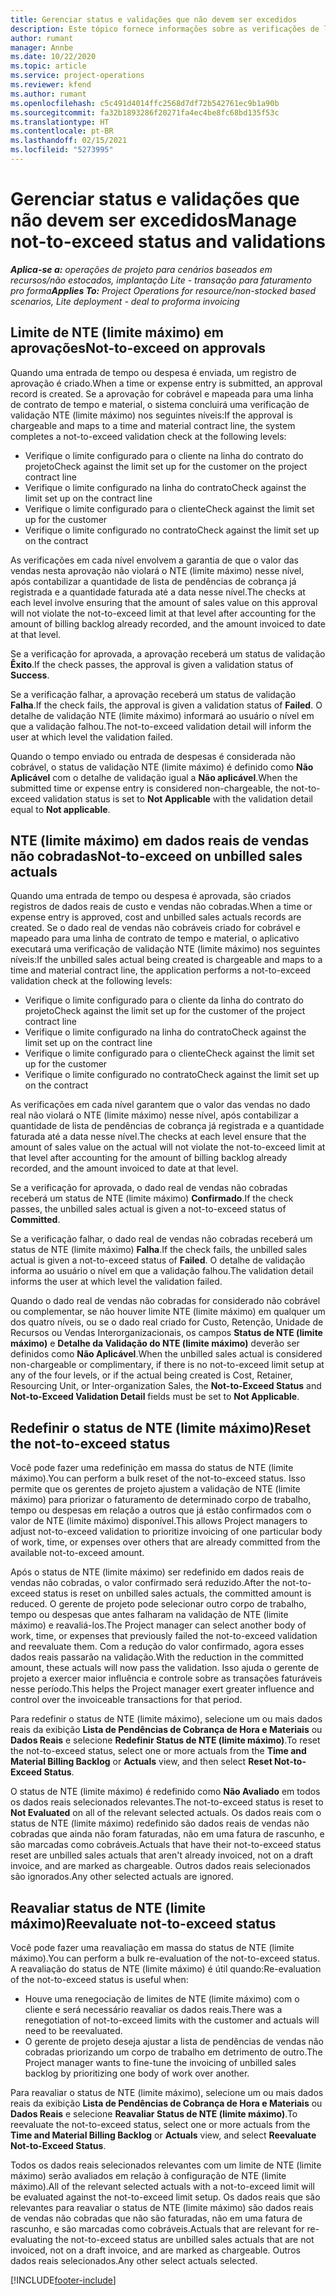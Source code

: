 ```yaml
---
title: Gerenciar status e validações que não devem ser excedidos
description: Este tópico fornece informações sobre as verificações de limite de NTE (limite máximo) realizadas no Project Operations.
author: rumant
manager: Annbe
ms.date: 10/22/2020
ms.topic: article
ms.service: project-operations
ms.reviewer: kfend
ms.author: rumant
ms.openlocfilehash: c5c491d4014ffc2568d7df72b542761ec9b1a90b
ms.sourcegitcommit: fa32b1893286f20271fa4ec4be8fc68bd135f53c
ms.translationtype: HT
ms.contentlocale: pt-BR
ms.lasthandoff: 02/15/2021
ms.locfileid: "5273995"
---
```

# <a name="manage-not-to-exceed-status-and-validations"></a><span data-ttu-id="a95de-103">Gerenciar status e validações que não devem ser excedidos</span><span class="sxs-lookup"><span data-stu-id="a95de-103">Manage not-to-exceed status and validations</span></span> 

<span data-ttu-id="a95de-104">_**Aplica-se a:** operações de projeto para cenários baseados em recursos/não estocados, implantação Lite - transação para faturamento pro forma_</span><span class="sxs-lookup"><span data-stu-id="a95de-104">_**Applies To:** Project Operations for resource/non-stocked based scenarios, Lite deployment - deal to proforma invoicing_</span></span>

## <a name="not-to-exceed-on-approvals"></a><span data-ttu-id="a95de-105">Limite de NTE (limite máximo) em aprovações</span><span class="sxs-lookup"><span data-stu-id="a95de-105">Not-to-exceed on approvals</span></span>

<span data-ttu-id="a95de-106">Quando uma entrada de tempo ou despesa é enviada, um registro de aprovação é criado.</span><span class="sxs-lookup"><span data-stu-id="a95de-106">When a time or expense entry is submitted, an approval record is created.</span></span> <span data-ttu-id="a95de-107">Se a aprovação for cobrável e mapeada para uma linha de contrato de tempo e material, o sistema concluirá uma verificação de validação NTE (limite máximo) nos seguintes níveis:</span><span class="sxs-lookup"><span data-stu-id="a95de-107">If the approval is chargeable and maps to a time and material contract line, the system completes a not-to-exceed validation check at the following levels:</span></span>

  - <span data-ttu-id="a95de-108">Verifique o limite configurado para o cliente na linha do contrato do projeto</span><span class="sxs-lookup"><span data-stu-id="a95de-108">Check against the limit set up for the customer on the project contract line</span></span>
  - <span data-ttu-id="a95de-109">Verifique o limite configurado na linha do contrato</span><span class="sxs-lookup"><span data-stu-id="a95de-109">Check against the limit set up on the contract line</span></span>
  - <span data-ttu-id="a95de-110">Verifique o limite configurado para o cliente</span><span class="sxs-lookup"><span data-stu-id="a95de-110">Check against the limit set up for the customer</span></span>
  - <span data-ttu-id="a95de-111">Verifique o limite configurado no contrato</span><span class="sxs-lookup"><span data-stu-id="a95de-111">Check against the limit set up on the contract</span></span>

<span data-ttu-id="a95de-112">As verificações em cada nível envolvem a garantia de que o valor das vendas nesta aprovação não violará o NTE (limite máximo) nesse nível, após contabilizar a quantidade de lista de pendências de cobrança já registrada e a quantidade faturada até a data nesse nível.</span><span class="sxs-lookup"><span data-stu-id="a95de-112">The checks at each level involve ensuring that the amount of sales value on this approval will not violate the not-to-exceed limit at that level after accounting for the amount of billing backlog already recorded, and the amount invoiced to date at that level.</span></span>

<span data-ttu-id="a95de-113">Se a verificação for aprovada, a aprovação receberá um status de validação **Êxito**.</span><span class="sxs-lookup"><span data-stu-id="a95de-113">If the check passes, the approval is given a validation status of **Success**.</span></span>

<span data-ttu-id="a95de-114">Se a verificação falhar, a aprovação receberá um status de validação **Falha**.</span><span class="sxs-lookup"><span data-stu-id="a95de-114">If the check fails, the approval is given a validation status of **Failed**.</span></span> <span data-ttu-id="a95de-115">O detalhe de validação NTE (limite máximo) informará ao usuário o nível em que a validação falhou.</span><span class="sxs-lookup"><span data-stu-id="a95de-115">The not-to-exceed validation detail will inform the user at which level the validation failed.</span></span>

<span data-ttu-id="a95de-116">Quando o tempo enviado ou entrada de despesas é considerada não cobrável, o status de validação NTE (limite máximo) é definido como **Não Aplicável** com o detalhe de validação igual a **Não aplicável**.</span><span class="sxs-lookup"><span data-stu-id="a95de-116">When the submitted time or expense entry is considered non-chargeable, the not-to-exceed validation status is set to **Not Applicable** with the validation detail equal to **Not applicable**.</span></span>

## <a name="not-to-exceed-on-unbilled-sales-actuals"></a><span data-ttu-id="a95de-117">NTE (limite máximo) em dados reais de vendas não cobradas</span><span class="sxs-lookup"><span data-stu-id="a95de-117">Not-to-exceed on unbilled sales actuals</span></span>

<span data-ttu-id="a95de-118">Quando uma entrada de tempo ou despesa é aprovada, são criados registros de dados reais de custo e vendas não cobradas.</span><span class="sxs-lookup"><span data-stu-id="a95de-118">When a time or expense entry is approved, cost and unbilled sales actuals records are created.</span></span> <span data-ttu-id="a95de-119">Se o dado real de vendas não cobráveis criado for cobrável e mapeado para uma linha de contrato de tempo e material, o aplicativo executará uma verificação de validação NTE (limite máximo) nos seguintes níveis:</span><span class="sxs-lookup"><span data-stu-id="a95de-119">If the unbilled sales actual being created is chargeable and maps to a time and material contract line, the application performs a not-to-exceed validation check at the following levels:</span></span>

  - <span data-ttu-id="a95de-120">Verifique o limite configurado para o cliente da linha do contrato do projeto</span><span class="sxs-lookup"><span data-stu-id="a95de-120">Check against the limit set up for the customer of the project contract line</span></span>
  - <span data-ttu-id="a95de-121">Verifique o limite configurado na linha do contrato</span><span class="sxs-lookup"><span data-stu-id="a95de-121">Check against the limit set up on the contract line</span></span>
  - <span data-ttu-id="a95de-122">Verifique o limite configurado para o cliente</span><span class="sxs-lookup"><span data-stu-id="a95de-122">Check against the limit set up for the customer</span></span>
  - <span data-ttu-id="a95de-123">Verifique o limite configurado no contrato</span><span class="sxs-lookup"><span data-stu-id="a95de-123">Check against the limit set up on the contract</span></span>

<span data-ttu-id="a95de-124">As verificações em cada nível garantem que o valor das vendas no dado real não violará o NTE (limite máximo) nesse nível, após contabilizar a quantidade de lista de pendências de cobrança já registrada e a quantidade faturada até a data nesse nível.</span><span class="sxs-lookup"><span data-stu-id="a95de-124">The checks at each level ensure that the amount of sales value on the actual will not violate the not-to-exceed limit at that level after accounting for the amount of billing backlog already recorded, and the amount invoiced to date at that level.</span></span>

<span data-ttu-id="a95de-125">Se a verificação for aprovada, o dado real de vendas não cobradas receberá um status de NTE (limite máximo) **Confirmado**.</span><span class="sxs-lookup"><span data-stu-id="a95de-125">If the check passes, the unbilled sales actual is given a not-to-exceed status of **Committed**.</span></span>

<span data-ttu-id="a95de-126">Se a verificação falhar, o dado real de vendas não cobradas receberá um status de NTE (limite máximo) **Falha**.</span><span class="sxs-lookup"><span data-stu-id="a95de-126">If the check fails, the unbilled sales actual is given a not-to-exceed status of **Failed**.</span></span> <span data-ttu-id="a95de-127">O detalhe de validação informa ao usuário o nível em que a validação falhou.</span><span class="sxs-lookup"><span data-stu-id="a95de-127">The validation detail informs the user at which level the validation failed.</span></span>

<span data-ttu-id="a95de-128">Quando o dado real de vendas não cobradas for considerado não cobrável ou complementar, se não houver limite NTE (limite máximo) em qualquer um dos quatro níveis, ou se o dado real criado for Custo, Retenção, Unidade de Recursos ou Vendas Interorganizacionais, os campos **Status de NTE (limite máximo)** e **Detalhe da Validação do NTE (limite máximo)** deverão ser definidos como **Não Aplicável**.</span><span class="sxs-lookup"><span data-stu-id="a95de-128">When the unbilled sales actual is considered non-chargeable or complimentary, if there is no not-to-exceed limit setup at any of the four levels, or if the actual being created is Cost, Retainer, Resourcing Unit, or Inter-organization Sales, the **Not-to-Exceed Status** and **Not-to-Exceed Validation Detail** fields must be set to **Not Applicable**.</span></span>

## <a name="reset-the-not-to-exceed-status"></a><span data-ttu-id="a95de-129">Redefinir o status de NTE (limite máximo)</span><span class="sxs-lookup"><span data-stu-id="a95de-129">Reset the not-to-exceed status</span></span>

<span data-ttu-id="a95de-130">Você pode fazer uma redefinição em massa do status de NTE (limite máximo).</span><span class="sxs-lookup"><span data-stu-id="a95de-130">You can perform a bulk reset of the not-to-exceed status.</span></span> <span data-ttu-id="a95de-131">Isso permite que os gerentes de projeto ajustem a validação de NTE (limite máximo) para priorizar o faturamento de determinado corpo de trabalho, tempo ou despesas em relação a outros que já estão confirmados com o valor de NTE (limite máximo) disponível.</span><span class="sxs-lookup"><span data-stu-id="a95de-131">This allows Project managers to adjust not-to-exceed validation to prioritize invoicing of one particular body of work, time, or expenses over others that are already committed from the available not-to-exceed amount.</span></span>

<span data-ttu-id="a95de-132">Após o status de NTE (limite máximo) ser redefinido em dados reais de vendas não cobradas, o valor confirmado será reduzido.</span><span class="sxs-lookup"><span data-stu-id="a95de-132">After the not-to-exceed status is reset on unbilled sales actuals, the committed amount is reduced.</span></span> <span data-ttu-id="a95de-133">O gerente de projeto pode selecionar outro corpo de trabalho, tempo ou despesas que antes falharam na validação de NTE (limite máximo) e reavaliá-los.</span><span class="sxs-lookup"><span data-stu-id="a95de-133">The Project manager can select another body of work, time, or expenses that previously failed the not-to-exceed validation and reevaluate them.</span></span> <span data-ttu-id="a95de-134">Com a redução do valor confirmado, agora esses dados reais passarão na validação.</span><span class="sxs-lookup"><span data-stu-id="a95de-134">With the reduction in the committed amount, these actuals will now pass the validation.</span></span> <span data-ttu-id="a95de-135">Isso ajuda o gerente de projeto a exercer maior influência e controle sobre as transações faturáveis nesse período.</span><span class="sxs-lookup"><span data-stu-id="a95de-135">This helps the Project manager exert greater influence and control over the invoiceable transactions for that period.</span></span>

<span data-ttu-id="a95de-136">Para redefinir o status de NTE (limite máximo), selecione um ou mais dados reais da exibição **Lista de Pendências de Cobrança de Hora e Materiais** ou **Dados Reais** e selecione **Redefinir Status de NTE (limite máximo)**.</span><span class="sxs-lookup"><span data-stu-id="a95de-136">To reset the not-to-exceed status, select one or more actuals from the **Time and Material Billing Backlog** or **Actuals** view, and then select **Reset Not-to-Exceed Status**.</span></span>

<span data-ttu-id="a95de-137">O status de NTE (limite máximo) é redefinido como **Não Avaliado** em todos os dados reais selecionados relevantes.</span><span class="sxs-lookup"><span data-stu-id="a95de-137">The not-to-exceed status is reset to **Not Evaluated** on all of the relevant selected actuals.</span></span> <span data-ttu-id="a95de-138">Os dados reais com o status de NTE (limite máximo) redefinido são dados reais de vendas não cobradas que ainda não foram faturadas, não em uma fatura de rascunho, e são marcadas como cobráveis.</span><span class="sxs-lookup"><span data-stu-id="a95de-138">Actuals that have their not-to-exceed status reset are unbilled sales actuals that aren't already invoiced, not on a draft invoice, and are marked as chargeable.</span></span> <span data-ttu-id="a95de-139">Outros dados reais selecionados são ignorados.</span><span class="sxs-lookup"><span data-stu-id="a95de-139">Any other selected actuals are ignored.</span></span>

## <a name="reevaluate-not-to-exceed-status"></a><span data-ttu-id="a95de-140">Reavaliar status de NTE (limite máximo)</span><span class="sxs-lookup"><span data-stu-id="a95de-140">Reevaluate not-to-exceed status</span></span>

<span data-ttu-id="a95de-141">Você pode fazer uma reavaliação em massa do status de NTE (limite máximo).</span><span class="sxs-lookup"><span data-stu-id="a95de-141">You can perform a bulk re-evaluation of the not-to-exceed status.</span></span> <span data-ttu-id="a95de-142">A reavaliação do status de NTE (limite máximo) é útil quando:</span><span class="sxs-lookup"><span data-stu-id="a95de-142">Re-evaluation of the not-to-exceed status is useful when:</span></span>

  - <span data-ttu-id="a95de-143">Houve uma renegociação de limites de NTE (limite máximo) com o cliente e será necessário reavaliar os dados reais.</span><span class="sxs-lookup"><span data-stu-id="a95de-143">There was a renegotiation of not-to-exceed limits with the customer and actuals will need to be reevaluated.</span></span>
  - <span data-ttu-id="a95de-144">O gerente de projeto deseja ajustar a lista de pendências de vendas não cobradas priorizando um corpo de trabalho em detrimento de outro.</span><span class="sxs-lookup"><span data-stu-id="a95de-144">The Project manager wants to fine-tune the invoicing of unbilled sales backlog by prioritizing one body of work over another.</span></span>

<span data-ttu-id="a95de-145">Para reavaliar o status de NTE (limite máximo), selecione um ou mais dados reais da exibição **Lista de Pendências de Cobrança de Hora e Materiais** ou **Dados Reais** e selecione **Reavaliar Status de NTE (limite máximo)**.</span><span class="sxs-lookup"><span data-stu-id="a95de-145">To reevaluate the not-to-exceed status, select one or more actuals from the **Time and Material Billing Backlog** or **Actuals** view, and select **Reevaluate Not-to-Exceed Status**.</span></span>

<span data-ttu-id="a95de-146">Todos os dados reais selecionados relevantes com um limite de NTE (limite máximo) serão avaliados em relação à configuração de NTE (limite máximo).</span><span class="sxs-lookup"><span data-stu-id="a95de-146">All of the relevant selected actuals with a not-to-exceed limit will be evaluated against the not-to-exceed limit setup.</span></span> <span data-ttu-id="a95de-147">Os dados reais que são relevantes para reavaliar o status de NTE (limite máximo) são dados reais de vendas não cobradas que não são faturadas, não em uma fatura de rascunho, e são marcadas como cobráveis.</span><span class="sxs-lookup"><span data-stu-id="a95de-147">Actuals that are relevant for re-evaluating the not-to-exceed status are unbilled sales actuals that are not invoiced, not on a draft invoice, and are marked as chargeable.</span></span> <span data-ttu-id="a95de-148">Outros dados reais selecionados.</span><span class="sxs-lookup"><span data-stu-id="a95de-148">Any other select actuals selected.</span></span>


[!INCLUDE[footer-include](../../includes/footer-banner.md)]